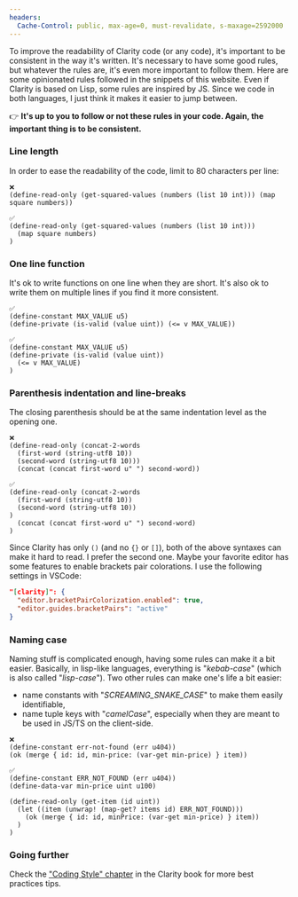 ```yaml
---
headers:
  Cache-Control: public, max-age=0, must-revalidate, s-maxage=2592000
---
```


To improve the readability of Clarity code (or any code), it's important to be consistent in the way it's written. It's necessary to have some good rules, but whatever the rules are, it's even more important to follow them.
Here are some opinionated rules followed in the snippets of this website. Even if Clarity is based on Lisp, some rules are inspired by JS. Since we code in both languages, I just think it makes it easier to jump between.

:point_right: **It's up to you to follow or not these rules in your code. Again, the important thing is to be consistent.**

### Line length

In order to ease the readability of the code, limit to 80 characters per line:

```clarity
❌
(define-read-only (get-squared-values (numbers (list 10 int))) (map square numbers))

✅
(define-read-only (get-squared-values (numbers (list 10 int)))
  (map square numbers)
)
```

### One line function

It's ok to write functions on one line when they are short. It's also ok to write them on multiple lines if you find it more consistent.

```clarity
✅
(define-constant MAX_VALUE u5)
(define-private (is-valid (value uint)) (<= v MAX_VALUE))
```

```clarity
✅
(define-constant MAX_VALUE u5)
(define-private (is-valid (value uint))
  (<= v MAX_VALUE)
)
```

### Parenthesis indentation and line-breaks

The closing parenthesis should be at the same indentation level as the opening one.

```clarity
❌
(define-read-only (concat-2-words
  (first-word (string-utf8 10))
  (second-word (string-utf8 10)))
  (concat (concat first-word u" ") second-word))

✅
(define-read-only (concat-2-words
  (first-word (string-utf8 10))
  (second-word (string-utf8 10))
)
  (concat (concat first-word u" ") second-word)
)
```

Since Clarity has only `()` (and no `{}` or `[]`), both of the above syntaxes can make it hard to read. I prefer the second one. Maybe your favorite editor has some features to enable brackets pair colorations. I use the following settings in VSCode:
```json
"[clarity]": {
  "editor.bracketPairColorization.enabled": true,
  "editor.guides.bracketPairs": "active"
}
```

### Naming case

Naming stuff is complicated enough, having some rules can make it a bit easier.
Basically, in lisp-like languages, everything is "_kebab-case_" (which is also called "_lisp-case_"). Two other rules can make one's life a bit easier:
- name constants with "*SCREAMING_SNAKE_CASE*" to make them easily identifiable,
- name tuple keys with "_camelCase_", especially when they are meant to be used in JS/TS on the client-side.

```clarity
❌
(define-constant err-not-found (err u404))
(ok (merge { id: id, min-price: (var-get min-price) } item))

✅
(define-constant ERR_NOT_FOUND (err u404))
(define-data-var min-price uint u100)

(define-read-only (get-item (id uint))
  (let ((item (unwrap! (map-get? items id) ERR_NOT_FOUND)))
    (ok (merge { id: id, minPrice: (var-get min-price) } item))
  )
)
```

### Going further

Check the ["Coding Style" chapter](https://book.clarity-lang.org/ch14-01-coding-style.html) in the Clarity book for more best practices tips.
